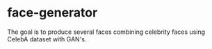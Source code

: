 # face-generator
The goal is to produce several faces combining celebrity faces using CelebA dataset with GAN's. 

